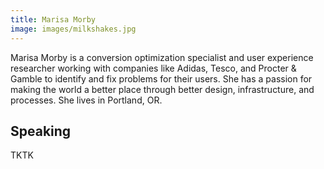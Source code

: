 ```yaml
---
title: Marisa Morby
image: images/milkshakes.jpg
---
```


Marisa Morby is a conversion optimization specialist and user experience researcher working with companies like Adidas, Tesco, and Procter & Gamble to identify and fix problems for their users. She has a passion for making the world a better place through better design, infrastructure, and processes. She lives in Portland, OR.

## Speaking

TKTK

